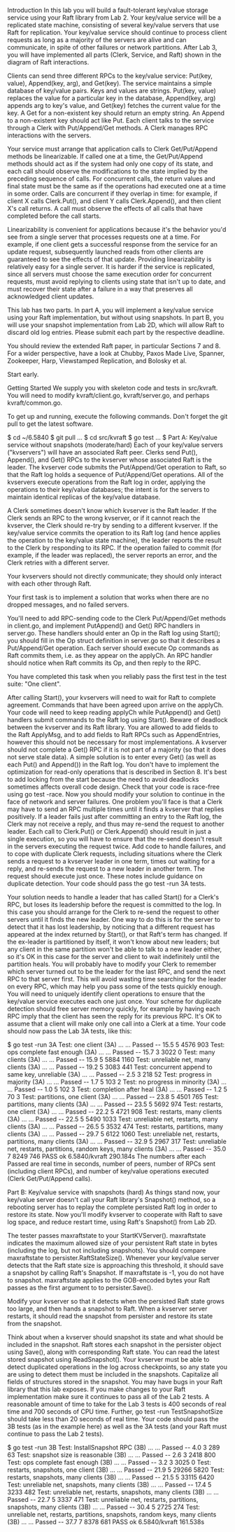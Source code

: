 Introduction
In this lab you will build a fault-tolerant key/value storage service using your Raft library from Lab 2. Your key/value service will be a replicated state machine, consisting of several key/value servers that use Raft for replication. Your key/value service should continue to process client requests as long as a majority of the servers are alive and can communicate, in spite of other failures or network partitions. After Lab 3, you will have implemented all parts (Clerk, Service, and Raft) shown in the diagram of Raft interactions.

Clients can send three different RPCs to the key/value service: Put(key, value), Append(key, arg), and Get(key). The service maintains a simple database of key/value pairs. Keys and values are strings. Put(key, value) replaces the value for a particular key in the database, Append(key, arg) appends arg to key's value, and Get(key) fetches the current value for the key. A Get for a non-existent key should return an empty string. An Append to a non-existent key should act like Put. Each client talks to the service through a Clerk with Put/Append/Get methods. A Clerk manages RPC interactions with the servers.

Your service must arrange that application calls to Clerk Get/Put/Append methods be linearizable. If called one at a time, the Get/Put/Append methods should act as if the system had only one copy of its state, and each call should observe the modifications to the state implied by the preceding sequence of calls. For concurrent calls, the return values and final state must be the same as if the operations had executed one at a time in some order. Calls are concurrent if they overlap in time: for example, if client X calls Clerk.Put(), and client Y calls Clerk.Append(), and then client X's call returns. A call must observe the effects of all calls that have completed before the call starts.

Linearizability is convenient for applications because it's the behavior you'd see from a single server that processes requests one at a time. For example, if one client gets a successful response from the service for an update request, subsequently launched reads from other clients are guaranteed to see the effects of that update. Providing linearizability is relatively easy for a single server. It is harder if the service is replicated, since all servers must choose the same execution order for concurrent requests, must avoid replying to clients using state that isn't up to date, and must recover their state after a failure in a way that preserves all acknowledged client updates.

This lab has two parts. In part A, you will implement a key/value service using your Raft implementation, but without using snapshots. In part B, you will use your snapshot implementation from Lab 2D, which will allow Raft to discard old log entries. Please submit each part by the respective deadline.

You should review the extended Raft paper, in particular Sections 7 and 8. For a wider perspective, have a look at Chubby, Paxos Made Live, Spanner, Zookeeper, Harp, Viewstamped Replication, and Bolosky et al.

Start early.

Getting Started
We supply you with skeleton code and tests in src/kvraft. You will need to modify kvraft/client.go, kvraft/server.go, and perhaps kvraft/common.go.

To get up and running, execute the following commands. Don't forget the git pull to get the latest software.

$ cd ~/6.5840
$ git pull
...
$ cd src/kvraft
$ go test
...
$
Part A: Key/value service without snapshots (moderate/hard)
Each of your key/value servers ("kvservers") will have an associated Raft peer. Clerks send Put(), Append(), and Get() RPCs to the kvserver whose associated Raft is the leader. The kvserver code submits the Put/Append/Get operation to Raft, so that the Raft log holds a sequence of Put/Append/Get operations. All of the kvservers execute operations from the Raft log in order, applying the operations to their key/value databases; the intent is for the servers to maintain identical replicas of the key/value database.

A Clerk sometimes doesn't know which kvserver is the Raft leader. If the Clerk sends an RPC to the wrong kvserver, or if it cannot reach the kvserver, the Clerk should re-try by sending to a different kvserver. If the key/value service commits the operation to its Raft log (and hence applies the operation to the key/value state machine), the leader reports the result to the Clerk by responding to its RPC. If the operation failed to commit (for example, if the leader was replaced), the server reports an error, and the Clerk retries with a different server.

Your kvservers should not directly communicate; they should only interact with each other through Raft.

Your first task is to implement a solution that works when there are no dropped messages, and no failed servers.

You'll need to add RPC-sending code to the Clerk Put/Append/Get methods in client.go, and implement PutAppend() and Get() RPC handlers in server.go. These handlers should enter an Op in the Raft log using Start(); you should fill in the Op struct definition in server.go so that it describes a Put/Append/Get operation. Each server should execute Op commands as Raft commits them, i.e. as they appear on the applyCh. An RPC handler should notice when Raft commits its Op, and then reply to the RPC.

You have completed this task when you reliably pass the first test in the test suite: "One client".

After calling Start(), your kvservers will need to wait for Raft to complete agreement. Commands that have been agreed upon arrive on the applyCh. Your code will need to keep reading applyCh while PutAppend() and Get() handlers submit commands to the Raft log using Start(). Beware of deadlock between the kvserver and its Raft library.
You are allowed to add fields to the Raft ApplyMsg, and to add fields to Raft RPCs such as AppendEntries, however this should not be necessary for most implementations.
A kvserver should not complete a Get() RPC if it is not part of a majority (so that it does not serve stale data). A simple solution is to enter every Get() (as well as each Put() and Append()) in the Raft log. You don't have to implement the optimization for read-only operations that is described in Section 8.
It's best to add locking from the start because the need to avoid deadlocks sometimes affects overall code design. Check that your code is race-free using go test -race.
Now you should modify your solution to continue in the face of network and server failures. One problem you'll face is that a Clerk may have to send an RPC multiple times until it finds a kvserver that replies positively. If a leader fails just after committing an entry to the Raft log, the Clerk may not receive a reply, and thus may re-send the request to another leader. Each call to Clerk.Put() or Clerk.Append() should result in just a single execution, so you will have to ensure that the re-send doesn't result in the servers executing the request twice.
Add code to handle failures, and to cope with duplicate Clerk requests, including situations where the Clerk sends a request to a kvserver leader in one term, times out waiting for a reply, and re-sends the request to a new leader in another term. The request should execute just once. These notes include guidance on duplicate detection. Your code should pass the go test -run 3A tests.

Your solution needs to handle a leader that has called Start() for a Clerk's RPC, but loses its leadership before the request is committed to the log. In this case you should arrange for the Clerk to re-send the request to other servers until it finds the new leader. One way to do this is for the server to detect that it has lost leadership, by noticing that a different request has appeared at the index returned by Start(), or that Raft's term has changed. If the ex-leader is partitioned by itself, it won't know about new leaders; but any client in the same partition won't be able to talk to a new leader either, so it's OK in this case for the server and client to wait indefinitely until the partition heals.
You will probably have to modify your Clerk to remember which server turned out to be the leader for the last RPC, and send the next RPC to that server first. This will avoid wasting time searching for the leader on every RPC, which may help you pass some of the tests quickly enough.
You will need to uniquely identify client operations to ensure that the key/value service executes each one just once.
Your scheme for duplicate detection should free server memory quickly, for example by having each RPC imply that the client has seen the reply for its previous RPC. It's OK to assume that a client will make only one call into a Clerk at a time.
Your code should now pass the Lab 3A tests, like this:

$ go test -run 3A
Test: one client (3A) ...
  ... Passed --  15.5  5  4576  903
Test: ops complete fast enough (3A) ...
  ... Passed --  15.7  3  3022    0
Test: many clients (3A) ...
  ... Passed --  15.9  5  5884 1160
Test: unreliable net, many clients (3A) ...
  ... Passed --  19.2  5  3083  441
Test: concurrent append to same key, unreliable (3A) ...
  ... Passed --   2.5  3   218   52
Test: progress in majority (3A) ...
  ... Passed --   1.7  5   103    2
Test: no progress in minority (3A) ...
  ... Passed --   1.0  5   102    3
Test: completion after heal (3A) ...
  ... Passed --   1.2  5    70    3
Test: partitions, one client (3A) ...
  ... Passed --  23.8  5  4501  765
Test: partitions, many clients (3A) ...
  ... Passed --  23.5  5  5692  974
Test: restarts, one client (3A) ...
  ... Passed --  22.2  5  4721  908
Test: restarts, many clients (3A) ...
  ... Passed --  22.5  5  5490 1033
Test: unreliable net, restarts, many clients (3A) ...
  ... Passed --  26.5  5  3532  474
Test: restarts, partitions, many clients (3A) ...
  ... Passed --  29.7  5  6122 1060
Test: unreliable net, restarts, partitions, many clients (3A) ...
  ... Passed --  32.9  5  2967  317
Test: unreliable net, restarts, partitions, random keys, many clients (3A) ...
  ... Passed --  35.0  7  8249  746
PASS
ok  	6.5840/kvraft	290.184s
The numbers after each Passed are real time in seconds, number of peers, number of RPCs sent (including client RPCs), and number of key/value operations executed (Clerk Get/Put/Append calls).

Part B: Key/value service with snapshots (hard)
As things stand now, your key/value server doesn't call your Raft library's Snapshot() method, so a rebooting server has to replay the complete persisted Raft log in order to restore its state. Now you'll modify kvserver to cooperate with Raft to save log space, and reduce restart time, using Raft's Snapshot() from Lab 2D.

The tester passes maxraftstate to your StartKVServer(). maxraftstate indicates the maximum allowed size of your persistent Raft state in bytes (including the log, but not including snapshots). You should compare maxraftstate to persister.RaftStateSize(). Whenever your key/value server detects that the Raft state size is approaching this threshold, it should save a snapshot by calling Raft's Snapshot. If maxraftstate is -1, you do not have to snapshot. maxraftstate applies to the GOB-encoded bytes your Raft passes as the first argument to to persister.Save().

Modify your kvserver so that it detects when the persisted Raft state grows too large, and then hands a snapshot to Raft. When a kvserver server restarts, it should read the snapshot from persister and restore its state from the snapshot.

Think about when a kvserver should snapshot its state and what should be included in the snapshot. Raft stores each snapshot in the persister object using Save(), along with corresponding Raft state. You can read the latest stored snapshot using ReadSnapshot().
Your kvserver must be able to detect duplicated operations in the log across checkpoints, so any state you are using to detect them must be included in the snapshots.
Capitalize all fields of structures stored in the snapshot.
You may have bugs in your Raft library that this lab exposes. If you make changes to your Raft implementation make sure it continues to pass all of the Lab 2 tests.
A reasonable amount of time to take for the Lab 3 tests is 400 seconds of real time and 700 seconds of CPU time. Further, go test -run TestSnapshotSize should take less than 20 seconds of real time.
Your code should pass the 3B tests (as in the example here) as well as the 3A tests (and your Raft must continue to pass the Lab 2 tests).

$ go test -run 3B
Test: InstallSnapshot RPC (3B) ...
  ... Passed --   4.0  3   289   63
Test: snapshot size is reasonable (3B) ...
  ... Passed --   2.6  3  2418  800
Test: ops complete fast enough (3B) ...
  ... Passed --   3.2  3  3025    0
Test: restarts, snapshots, one client (3B) ...
  ... Passed --  21.9  5 29266 5820
Test: restarts, snapshots, many clients (3B) ...
  ... Passed --  21.5  5 33115 6420
Test: unreliable net, snapshots, many clients (3B) ...
  ... Passed --  17.4  5  3233  482
Test: unreliable net, restarts, snapshots, many clients (3B) ...
  ... Passed --  22.7  5  3337  471
Test: unreliable net, restarts, partitions, snapshots, many clients (3B) ...
  ... Passed --  30.4  5  2725  274
Test: unreliable net, restarts, partitions, snapshots, random keys, many clients (3B) ...
  ... Passed --  37.7  7  8378  681
PASS
ok  	6.5840/kvraft	161.538s